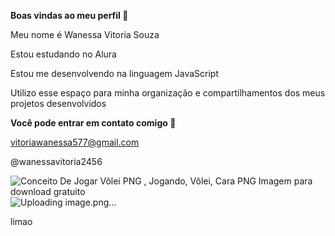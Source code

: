 **Boas vindas ao meu perfil 🌻**

Meu nome é Wanessa Vitoria Souza

Estou estudando no Alura

Estou me desenvolvendo na linguagem JavaScript

Utilizo esse espaço para minha organização e compartilhamentos dos meus projetos desenvolvidos

**Você pode entrar em contato comigo 📱**

vitoriawanessa577@gmail.com

@wanessavitoria2456

<img src="https://png.pngtree.com/png-vector/20240318/ourlarge/pngtree-concept-of-playing-volleyball-png-image_12005837.png" alt="Conceito De Jogar Vôlei PNG , Jogando, Vôlei, Cara PNG Imagem para download  gratuito"/>![Uploading image.png…]()

limao
